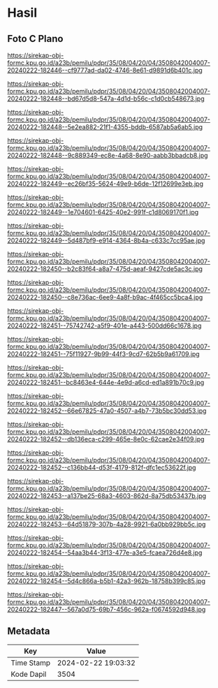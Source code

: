 # Hasil

## Foto C Plano

https://sirekap-obj-formc.kpu.go.id/a23b/pemilu/pdpr/35/08/04/20/04/3508042004007-20240222-182446--cf9777ad-da02-4746-8e61-d9891d6b401c.jpg

https://sirekap-obj-formc.kpu.go.id/a23b/pemilu/pdpr/35/08/04/20/04/3508042004007-20240222-182448--bd67d5d8-547a-4d1d-b56c-c1d0cb548673.jpg

https://sirekap-obj-formc.kpu.go.id/a23b/pemilu/pdpr/35/08/04/20/04/3508042004007-20240222-182448--5e2ea882-21f1-4355-bddb-6587ab5a6ab5.jpg

https://sirekap-obj-formc.kpu.go.id/a23b/pemilu/pdpr/35/08/04/20/04/3508042004007-20240222-182448--9c889349-ec8e-4a68-8e90-aabb3bbadcb8.jpg

https://sirekap-obj-formc.kpu.go.id/a23b/pemilu/pdpr/35/08/04/20/04/3508042004007-20240222-182449--ec26bf35-5624-49e9-b6de-12f12699e3eb.jpg

https://sirekap-obj-formc.kpu.go.id/a23b/pemilu/pdpr/35/08/04/20/04/3508042004007-20240222-182449--1e704601-6425-40e2-991f-c1d8069170f1.jpg

https://sirekap-obj-formc.kpu.go.id/a23b/pemilu/pdpr/35/08/04/20/04/3508042004007-20240222-182449--5d487bf9-e914-4364-8b4a-c633c7cc95ae.jpg

https://sirekap-obj-formc.kpu.go.id/a23b/pemilu/pdpr/35/08/04/20/04/3508042004007-20240222-182450--b2c83f64-a8a7-475d-aeaf-9427cde5ac3c.jpg

https://sirekap-obj-formc.kpu.go.id/a23b/pemilu/pdpr/35/08/04/20/04/3508042004007-20240222-182450--c8e736ac-6ee9-4a8f-b9ac-4f465cc5bca4.jpg

https://sirekap-obj-formc.kpu.go.id/a23b/pemilu/pdpr/35/08/04/20/04/3508042004007-20240222-182451--75742742-a5f9-401e-a443-500dd66c1678.jpg

https://sirekap-obj-formc.kpu.go.id/a23b/pemilu/pdpr/35/08/04/20/04/3508042004007-20240222-182451--75f11927-9b99-44f3-9cd7-62b5b9a61709.jpg

https://sirekap-obj-formc.kpu.go.id/a23b/pemilu/pdpr/35/08/04/20/04/3508042004007-20240222-182451--bc8463e4-644e-4e9d-a6cd-ed1a891b70c9.jpg

https://sirekap-obj-formc.kpu.go.id/a23b/pemilu/pdpr/35/08/04/20/04/3508042004007-20240222-182452--66e67825-47a0-4507-a4b7-73b5bc30dd53.jpg

https://sirekap-obj-formc.kpu.go.id/a23b/pemilu/pdpr/35/08/04/20/04/3508042004007-20240222-182452--db136eca-c299-465e-8e0c-62cae2e34f09.jpg

https://sirekap-obj-formc.kpu.go.id/a23b/pemilu/pdpr/35/08/04/20/04/3508042004007-20240222-182452--c136bb44-d53f-4179-812f-dfc1ec53622f.jpg

https://sirekap-obj-formc.kpu.go.id/a23b/pemilu/pdpr/35/08/04/20/04/3508042004007-20240222-182453--a137be25-68a3-4603-862d-8a75db53437b.jpg

https://sirekap-obj-formc.kpu.go.id/a23b/pemilu/pdpr/35/08/04/20/04/3508042004007-20240222-182453--64d51879-307b-4a28-9921-6a0bb929bb5c.jpg

https://sirekap-obj-formc.kpu.go.id/a23b/pemilu/pdpr/35/08/04/20/04/3508042004007-20240222-182454--54aa3b44-3f13-477e-a3e5-fcaea726d4e8.jpg

https://sirekap-obj-formc.kpu.go.id/a23b/pemilu/pdpr/35/08/04/20/04/3508042004007-20240222-182454--5d4c866a-b5b1-42a3-962b-18758b399c85.jpg

https://sirekap-obj-formc.kpu.go.id/a23b/pemilu/pdpr/35/08/04/20/04/3508042004007-20240222-182447--567a0d75-69b7-456c-962a-f0674592d948.jpg


## Metadata

| Key        | Value               |
| ---------- | ------------------- |
| Time Stamp | 2024-02-22 19:03:32 |
| Kode Dapil | 3504                |



